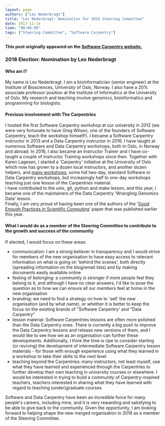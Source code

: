 ```yaml
---
layout: page
authors: ["Lex Nederbragt"]
title: "Lex Nederbragt: Nomination for 2018 Steering Committee"
date: 2017-11-14
time: "00:00:00"
tags: ["Steering Committee", "Software Carpentry"]
---
```


<p><b>This post originally appeared on the <a href="https://software-carpentry.org/">Software Carpentry website.</a></b></p>


### 2018 Election: Nomination by Lex Nederbragt

#### Who am I?

My name is Lex Nederbragt. I am a bioinformatician (senior engineer) at the Institute of Biosciences, University of Oslo, Norway. I also have a 20% associate professor position at the Institute of Informatics at the University of Oslo. My research and teaching involve genomics, bioinformatics and programming for biologists.

#### Previous involvement with The Carpentries

I hosted the first Software Carpentry workshop at our university in 2012 (we were very fortunate to have Greg Wilson, one of the founders of Software Carpentry, teach the workshop himself!). I became a Software Carpentry instructor in 2013 and a Data Carpentry instructor in 2016. I have taught at numerous Software and Data Carpentry workshops, both in Oslo, in Norway and abroad. In 2016, I also became an Instructor Trainer and I have co-taught a couple of Instructor Training workshops since then. Together with Karen Lagesen, I started a 'Carpentry' initiative at the University of Oslo which now has grown to a dozen local instructors, and another dozen helpers, and [many workshops](https://uio-carpentry.github.io/), some full two-day, standard Software or Data Carpentry workshops, but increasingly half to one-day workshops teaching just one lesson of the Carpentries material.  
I have contributed to the unix, git, python and make lesson, and this year, I became one of the maintainers of the Data Carpentry 'Wrangling Genomics Data' lesson.  
Finally, I am very proud of having been one of the authors of the '[Good Enough Practices in Scientific Computing](http://journals.plos.org/ploscompbiol/article?id=10.1371/journal.pcbi.1005510)' paper that was published earlier this year.

#### What I would do as a member of the Steering Committee to contribute to the growth and success of the community

If elected, I would focus on these areas:

* communication: I am a strong believer in transparency and I would strive for members of the new organisation to have easy access to relevant information on what is going on 'behind the scenes', both directly (spreading information on the blog/email lists) and by making documents easily available online
* feeling of belonging: a community is stronger if more people feel they belong to it, and although I have no clear answers, I'd like to pose the question as to how we can ensure all our members feel at home in the new organisation
* branding: we need to find a strategy on how to 'sell' the new organisation (and by what name), or whether it is better to keep the focus on the existing brands of "Software Carpentry' and "Data Carpentry"
* lesson material: Software Carpentries lessons are often more polished than the Data Carpentry ones. There is currently a big push to improve the Data Carpentry lessons and release new versions of them, and I would like to see how we as an organisation can further these developments. Additionally, I think the time is ripe to consider starting (or reviving) the development of intermediate Software Carpentry lesson materials - for those with enough experience using what they learned in a workshop to take their skills to the next level
* teaching beyond the Carpentries: many instructors, not least myself, use what they have learned and experienced through the Carpentries to further develop their own teaching in university courses or elsewhere. I would be interested in trying to build a community of Carpentry-inspired teachers, teachers interested in sharing what they have learned with regard to teaching (under)graduate courses

Software and Data Carpentry have been an incredible force for many people's careers, including mine, and it is very rewarding and satisfying to be able to give back to the community. Given the opportunity, I am looking forward to helping shape the new merged organisation in 2018 as a member of the Steering Committee.
